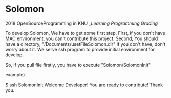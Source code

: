 # Solomon
2018 OpenSourceProgramming in KNU __Learning Programming Grading_

To develop Solomon, We have to get some first step. 
First, if you don't have MAC environment, you can't contribute this project. 
Second, You should have a directory, "/Documents/usetFileSolomon.dir" 
If you don't have, don't worry about it. 
We serve ssh program to provide initial environment for develop.

So, If you pull file firstly, you have to execute "Solomon/SolomonInit"

example)

$ ssh SolomonInit 
Welcome Developer! 
You are ready to contribute! Thank you.
